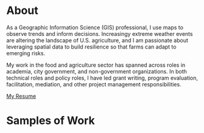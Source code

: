 # About
As a Geographic Information Science (GIS) professional, I use maps to observe trends and inform decisions. Increasingy extreme weather events are altering the landscape of U.S. agriculture, and I am passionate about leveraging spatial data to build resilience so that farms can adapt to emerging risks. 

My work in the food and agriculture sector has spanned across roles in academia, city government, and non-government organizations. In both technical roles and policy roles, I have led grant writing, program evaluation, facilitation, mediation, and other project management responsibilities.

<a href="https://www.canva.com/design/DAGpVVrX5d4/BKphzwwYIu473VdDHB10sg/edit">My Resume</a>

# Samples of Work



#
